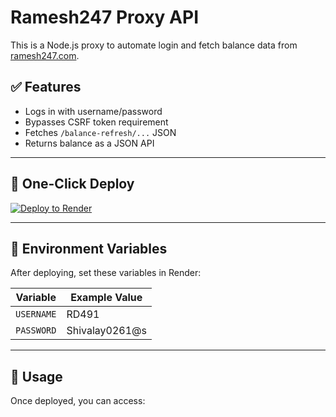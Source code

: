 # Ramesh247 Proxy API

This is a Node.js proxy to automate login and fetch balance data from [ramesh247.com](https://ramesh247.com).

## ✅ Features

- Logs in with username/password
- Bypasses CSRF token requirement
- Fetches `/balance-refresh/...` JSON
- Returns balance as a JSON API

---

## 🚀 One-Click Deploy

[![Deploy to Render](https://render.com/images/deploy-to-render-button.svg)](https://render.com/deploy?repo=https://github.com/shivalay-del/ramesh-proxy)

---

## 🔧 Environment Variables

After deploying, set these variables in Render:

| Variable   | Example Value        |
|------------|----------------------|
| `USERNAME` | RD491                |
| `PASSWORD` | Shivalay0261@s       |

---

## 🔌 Usage

Once deployed, you can access:

